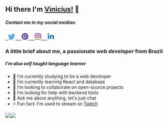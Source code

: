 ## Hi there I'm [Vinicius!](Github.com/jackbowln) 👋

##### Contact me in my social medias:


<a href="https://twitter.com/ViniciusViola1">
&nbsp;&nbsp;<img src="twitter.png" height="19px">
&nbsp;&nbsp;&nbsp;
</a>            
<a href="https://www.twitch.tv/jack_bowln">
<img src="twitch.png" height="21px"></img>
&nbsp;&nbsp;&nbsp;
</a>
<a href="https://www.instagram.com/viniciusvdias/">
<img  src="instagram.png" height="20px"></img>
&nbsp;&nbsp;&nbsp;
</a>
<a href="https://twitter.com/ViniciusViola1">
<img src="linke.png" height="23px"></img>
</a>

<br />

### A little brief about me, a passionate ___web developer___ from Brazil 
##### I'm also self taught language learner
- 🔭 I’m currently studying to be a web developer
- 🌱 I’m currently learning React and database
- 👯 I’m looking to collaborate on open-source projects
- 🤔 I’m looking for help with backend tools
- 💬 Ask me about anything, let's just chat
- ⚡ Fun fact: I'm used to stream on  [Twitch]([twitch.tv/jackbowln)


<p align="center>
<a href="https://github.com/jackbowln">
  <img align="left" src="https://github-readme-stats.vercel.app/api?username=jackbowln&show_icons=true&theme=dark&line_height=27" />
</a>
<a href="https://github.com/jackbowln">
  <img align="left" src="https://github-readme-stats.vercel.app/api/top-langs/?username=JackBowln&theme=dark&hide=css, html" />
</a>
</p>

